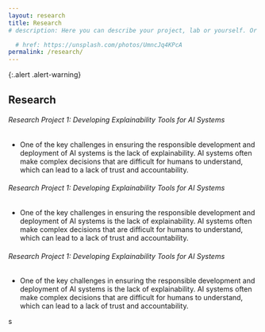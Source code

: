 ```yaml
---
layout: research
title: Research
# description: Here you can describe your project, lab or yourself. Or remove this page altogether if you don't want to do that.

  # href: https://unsplash.com/photos/UmncJq4KPcA
permalink: /research/
---
```


{:.alert .alert-warning}

<!-- This is a default page. See [configuration]({{ '/docs/configuration/' | relative_url }}) to learn more about **pages**.

To remove this page, you need to:

- Remove `pages/about.md`
- Update `_data/navigation.yml` to remove the link to this page from the top navigation. -->

## Research

###### Research Project 1: Developing Explainability Tools for AI Systems

* One of the key challenges in ensuring the responsible development and deployment of AI systems is the lack of explainability. AI systems often make complex decisions that are difficult for humans to understand, which can lead to a lack of trust and accountability.

###### Research Project 1: Developing Explainability Tools for AI Systems

* One of the key challenges in ensuring the responsible development and deployment of AI systems is the lack of explainability. AI systems often make complex decisions that are difficult for humans to understand, which can lead to a lack of trust and accountability.

###### Research Project 1: Developing Explainability Tools for AI Systems

* One of the key challenges in ensuring the responsible development and deployment of AI systems is the lack of explainability. AI systems often make complex decisions that are difficult for humans to understand, which can lead to a lack of trust and accountability.

s

